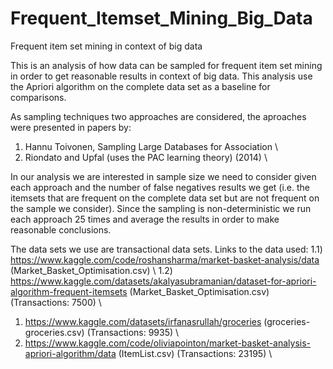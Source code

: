 # Frequent_Itemset_Mining_Big_Data
Frequent item set mining in context of big data 

This is an analysis of how data can be sampled for frequent item set mining in order to get reasonable results in context of big data.
This analysis use the Apriori algorithm on the complete data set as a baseline for comparisons.

As sampling techniques two approaches are considered, the aproaches were presented in papers by: 
1) Hannu Toivonen, Sampling Large Databases for Association \\
2) Riondato and Upfal (uses the PAC learning theory) (2014) \\

In our analysis we are interested in sample size we need to consider given each approach and the number of false negatives results we get (i.e. the itemsets that are frequent on the complete data set but are not frequent on the sample we consider).
Since the sampling is non-deterministic we run each approach 25 times and average the results in order to make reasonable conclusions.


The data sets we use are transactional data sets.
Links to the data used:
1.1) https://www.kaggle.com/code/roshansharma/market-basket-analysis/data (Market_Basket_Optimisation.csv) \\
1.2) https://www.kaggle.com/datasets/akalyasubramanian/dataset-for-apriori-algorithm-frequent-itemsets (Market_Basket_Optimisation.csv) (Transactions: 7500) \\
1)   https://www.kaggle.com/datasets/irfanasrullah/groceries (groceries-groceries.csv)    (Transactions: 9935) \\
2)   https://www.kaggle.com/code/oliviapointon/market-basket-analysis-apriori-algorithm/data (ItemList.csv) (Transactions: 23195) \\